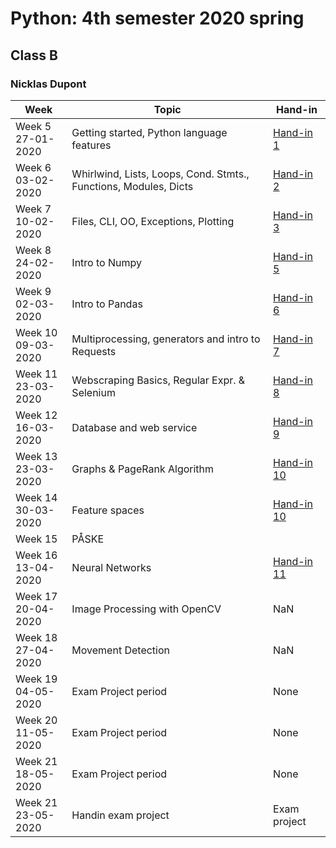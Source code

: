 # Python: 4th semester 2020 spring
## Class B 
### Nicklas Dupont

|Week|Topic|Hand-in|
|--|--|--|
|Week 5<br/>27-01-2020|Getting started, Python language features|[Hand-in 1](https://github.com/TheDanishWonder/4sem_Python/tree/master/Assignments/Week%205%20-%20Getting%20started%2C%20Python%20language%20features)|
|Week 6<br/>03-02-2020|Whirlwind, Lists, Loops, Cond. Stmts., Functions, Modules, Dicts|[Hand-in 2](https://github.com/TheDanishWonder/4sem_Python/tree/master/Assignments/Week%206%20-%20Whirlwind%2C%20Lists%2C%20Loops%2C%20Cond.%20Stmts.%2C%20Functions%2C%20Modules%2C%20Dicts)|
|Week 7<br/>10-02-2020|Files, CLI, OO, Exceptions, Plotting|[Hand-in 3](https://github.com/TheDanishWonder/4sem_Python/tree/master/Assignments/Week%207%20-%20Files%2C%20CLI%2C%20OO%2C%20Exceptions%2C%20Plotting)|
|Week 8<br/>24-02-2020|Intro to Numpy|[Hand-in 5](https://github.com/TheDanishWonder/4sem_Python/tree/master/Assignments/Week%208%20-%20Intro%20to%20Numpy)|
|Week 9<br/>02-03-2020|Intro to Pandas|[Hand-in 6](https://github.com/TheDanishWonder/4sem_Python/tree/master/Assignments/Week%209%20-%20Intro%20to%20Pandas)|
|Week 10<br/>09-03-2020|Multiprocessing, generators and intro to Requests|[Hand-in 7](https://github.com/TheDanishWonder/4sem_Python/tree/master/Assignments/Week%2010%20-%20Multiprocessing%2C%20generators%20and%20intro%20to%20Requests)|
|Week 11<br/>23-03-2020|Webscraping Basics, Regular Expr. & Selenium|[Hand-in 8](https://github.com/TheDanishWonder/4sem_Python/tree/master/Assignments/Week%2011%20-%20Webscraping%20Basics%2C%20Regular%20Expr.%20%26%20Selenium)|
|Week 12<br/>16-03-2020|Database and web service|[Hand-in 9](https://github.com/TheDanishWonder/4sem_Python/tree/master/Assignments/Week%2012%20-%20Database%20and%20Web%20service)|
|Week 13<br/>23-03-2020|Graphs & PageRank Algorithm|[Hand-in 10](https://github.com/TheDanishWonder/4sem_Python/tree/master/Assignments/Week%2013%20-%20Graphs%20%26%20PageRank%20Algorithm)|
|Week 14<br/>30-03-2020|Feature spaces|[Hand-in 10](https://github.com/TheDanishWonder/4sem_Python/tree/master/Assignments/Week%2014%20-%20Feature%20spaces)|
|Week 15<br/>|PÅSKE|
|Week 16<br/>13-04-2020|Neural Networks|[Hand-in 11](https://github.com/TheDanishWonder/4sem_Python/tree/master/Assignments/Week%2016%20-%20Neural%20Networks)|
|Week 17<br/>20-04-2020|Image Processing with OpenCV|NaN|
|Week 18<br/>27-04-2020|Movement Detection|NaN|
|Week 19<br/>04-05-2020|Exam Project period|None|
|Week 20<br/>11-05-2020|Exam Project period|None|
|Week 21<br/>18-05-2020|Exam Project period|None|
|Week 21<br/>23-05-2020|Handin exam project|Exam project|  


